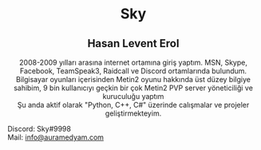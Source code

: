<h1 align="center">Sky</h1>
<h2 align="center">Hasan Levent Erol</h2>
<p align="center">
2008-2009 yılları arasına internet ortamına giriş yaptım. MSN, Skype, Facebook, TeamSpeak3, Raidcall ve Discord ortamlarında bulundum.<br>
Bilgisayar oyunları içerisinden Metin2 oyunu hakkında üst düzey bilgiye sahibim, 9 bin kullanıcıyı geçkin bir çok Metin2 PVP server yöneticiliği ve kuruculuğu yaptım<br>
Şu anda aktif olarak "Python, C++, C#" üzerinde calışmalar ve projeler geliştirmekteyim.<br>
  
Discord: Sky#9998<br>
Mail: info@auramedyam.com<br>
</p>
